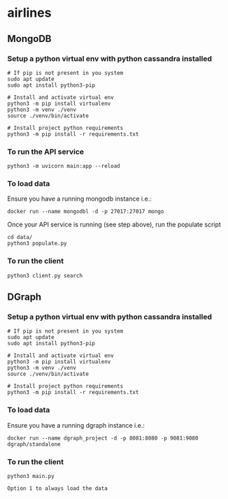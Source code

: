 # airlines


## MongoDB

### Setup a python virtual env with python cassandra installed
```
# If pip is not present in you system
sudo apt update
sudo apt install python3-pip

# Install and activate virtual env
python3 -m pip install virtualenv
python3 -m venv ./venv
source ./venv/bin/activate

# Install project python requirements
python3 -m pip install -r requirements.txt
```

### To run the API service
```
python3 -m uvicorn main:app --reload
```


### To load data
Ensure you have a running mongodb instance
i.e.:
```
docker run --name mongodbl -d -p 27017:27017 mongo
```
Once your API service is running (see step above), run the populate script
```
cd data/
python3 populate.py
```
### To run the client

```
python3 client.py search
```

## DGraph

### Setup a python virtual env with python cassandra installed
```
# If pip is not present in you system
sudo apt update
sudo apt install python3-pip

# Install and activate virtual env
python3 -m pip install virtualenv
python3 -m venv ./venv
source ./venv/bin/activate

# Install project python requirements
python3 -m pip install -r requirements.txt
```

### To load data
Ensure you have a running dgraph instance
i.e.:
```
docker run --name dgraph_project -d -p 8081:8080 -p 9081:9080  dgraph/standalone
```

### To run the client

```
python3 main.py
```

```
Option 1 to always load the data
```


